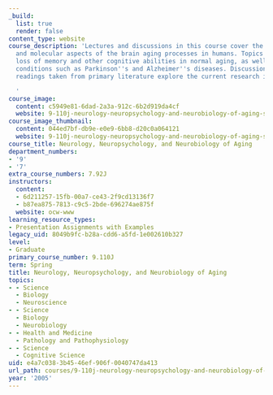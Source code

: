 ```yaml
---
_build:
  list: true
  render: false
content_type: website
course_description: 'Lectures and discussions in this course cover the clinical, behavioral,
  and molecular aspects of the brain aging processes in humans. Topics include the
  loss of memory and other cognitive abilities in normal aging, as well as neurodegenerative
  conditions such as Parkinson''s and Alzheimer''s diseases. Discussions based on
  readings taken from primary literature explore the current research in this field.

  '
course_image:
  content: c5949e81-6dad-2a3a-912c-6b2d919da4cf
  website: 9-110j-neurology-neuropsychology-and-neurobiology-of-aging-spring-2005
course_image_thumbnail:
  content: 044ed7bf-db9e-e0e9-6bb8-d20c0a064121
  website: 9-110j-neurology-neuropsychology-and-neurobiology-of-aging-spring-2005
course_title: Neurology, Neuropsychology, and Neurobiology of Aging
department_numbers:
- '9'
- '7'
extra_course_numbers: 7.92J
instructors:
  content:
  - 6d211257-15fb-00a7-ce43-2f9cd13136f7
  - b87ea875-7813-c9c5-2bde-696274ae875f
  website: ocw-www
learning_resource_types:
- Presentation Assignments with Examples
legacy_uid: 8049b9fc-b28a-cdd6-a5fd-1e002610b327
level:
- Graduate
primary_course_number: 9.110J
term: Spring
title: Neurology, Neuropsychology, and Neurobiology of Aging
topics:
- - Science
  - Biology
  - Neuroscience
- - Science
  - Biology
  - Neurobiology
- - Health and Medicine
  - Pathology and Pathophysiology
- - Science
  - Cognitive Science
uid: e4a7c038-3b45-46ef-906f-0040747da413
url_path: courses/9-110j-neurology-neuropsychology-and-neurobiology-of-aging-spring-2005
year: '2005'
---
```

